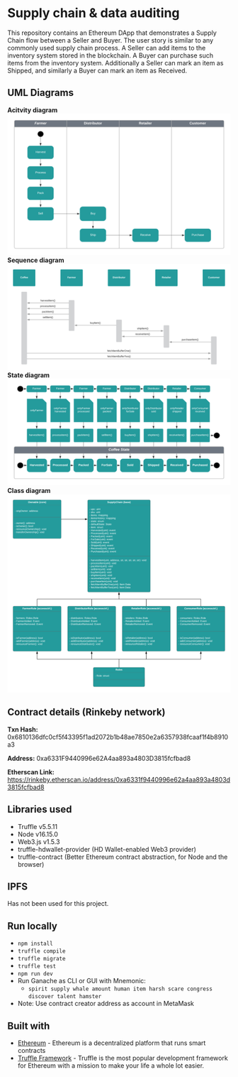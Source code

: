 # Supply chain & data auditing

This repository contains an Ethereum DApp that demonstrates a Supply Chain flow between a Seller and Buyer. The user story is similar to any commonly used supply chain process. A Seller can add items to the inventory system stored in the blockchain. A Buyer can purchase such items from the inventory system. Additionally a Seller can mark an item as Shipped, and similarly a Buyer can mark an item as Received.


## UML Diagrams

**Acitvity diagram**
![activity diagram](diagrams/activity.png)
**Sequence diagram**
![sequence diagram](diagrams/sequence.png)
**State diagram**
![state diagram](diagrams/state.png)
**Class diagram**
![class diagram](diagrams/class.png)


## Contract details (Rinkeby network)

**Txn Hash:** 0x6810136dfc0cf5f43395f1ad2072b1b48ae7850e2a6357938fcaaf1f4b8910a3

**Address:** 0xa6331F9440996e62A4aa893a4803D3815fcfbad8

**Etherscan Link:** https://rinkeby.etherscan.io/address/0xa6331f9440996e62a4aa893a4803d3815fcfbad8


## Libraries used

- Truffle v5.5.11
- Node v16.15.0 
- Web3.js v1.5.3
- truffle-hdwallet-provider (HD Wallet-enabled Web3 provider)
- truffle-contract (Better Ethereum contract abstraction, for Node and the browser)


## IPFS

Has not been used for this project.


## Run locally

- ``npm install``
- ``truffle compile``
- ``truffle migrate``
- ``truffle test``
- ``npm run dev``
- Run Ganache as CLI or GUI with Mnemonic:
  - ``spirit supply whale amount human item harsh scare congress discover talent hamster``
- Note: Use contract creator address as account in MetaMask


## Built with

* [Ethereum](https://www.ethereum.org/) - Ethereum is a decentralized platform that runs smart contracts
* [Truffle Framework](http://truffleframework.com/) - Truffle is the most popular development framework for Ethereum with a mission to make your life a whole lot easier.

